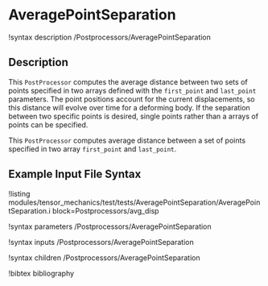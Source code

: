 # AveragePointSeparation

!syntax description /Postprocessors/AveragePointSeparation

## Description

This `PostProcessor` computes the average distance between two sets of points specified in two arrays defined with the `first_point` and `last_point` parameters. The point positions account for the current displacements, so this distance will evolve over time for a deforming body. If the separation between two specific points is desired, single points rather than a arrays of points can be specified.

This `PostProcessor` computes average distance between a set of points specified in two array `first_point` and `last_point`.

## Example Input File Syntax

!listing modules/tensor_mechanics/test/tests/AveragePointSeparation/AveragePointSeparation.i block=Postprocessors/avg_disp

!syntax parameters /Postprocessors/AveragePointSeparation

!syntax inputs /Postprocessors/AveragePointSeparation

!syntax children /Postprocessors/AveragePointSeparation

!bibtex bibliography
